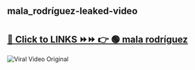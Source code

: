 
 ## mala_rodríguez-leaked-video 

# <h2><a href="https://clipsfans.com/mala_rodríguez&ref=git">🔗 Click to LINKS ⏩⏩ 👉 🟢 mala rodríguez </a></h2>

<a href="https://clipsfans.com/mala_rodríguez&ref=git" rel="nofollow" data-target="animated-image.originalLink"><img src="https://i.ibb.co.com/xMMVF88/686577567.gif" alt="Viral Video Original" style="max-width: 100%; display: inline-block;" data-target="animated-image.originalImage"></a>
